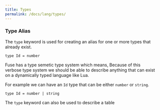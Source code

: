```yaml
---
title: Types
permalink: /docs/lang/types/
---
```


### Type Alias

The `type` keyword is used for creating an alias for one or more types that already exist.

```fuse
type Id = number
```

Fuse has a type semetic type system which means, Because of this verbose type system we should be able to describe anything that can exist on a dynamically typed language like Lua.

For example we can have an `Id` type that can be either `number` or `string`.

```fuse
type Id = number | string
```

The `type` keyword can also be used to describe a table 
